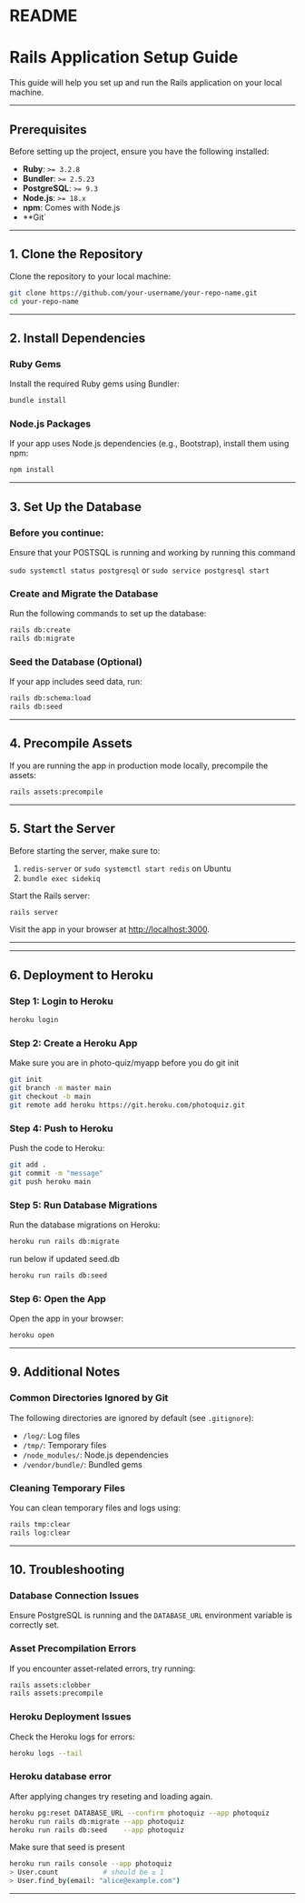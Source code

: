 # README

# **Rails Application Setup Guide**

This guide will help you set up and run the Rails application on your local machine.

---

## **Prerequisites**

Before setting up the project, ensure you have the following installed:

- **Ruby**: `>= 3.2.8`
- **Bundler**: `>= 2.5.23`
- **PostgreSQL**: `>= 9.3`
- **Node.js**: `>= 18.x`
- **npm**: Comes with Node.js
- **Git`

---

## **1. Clone the Repository**

Clone the repository to your local machine:

```bash
git clone https://github.com/your-username/your-repo-name.git
cd your-repo-name
```

---

## **2. Install Dependencies**

### **Ruby Gems**
Install the required Ruby gems using Bundler:

```bash
bundle install
```

### **Node.js Packages**
If your app uses Node.js dependencies (e.g., Bootstrap), install them using npm:

```bash
npm install
```

---

## **3. Set Up the Database**

### Before you continue:
Ensure that your POSTSQL is running and working by running this command

`sudo systemctl status postgresql` or `sudo service postgresql start`

### **Create and Migrate the Database**
Run the following commands to set up the database:

```bash
rails db:create
rails db:migrate
```

### **Seed the Database (Optional)**
If your app includes seed data, run:

```bash
rails db:schema:load
rails db:seed
```

---

## **4. Precompile Assets**

If you are running the app in production mode locally, precompile the assets:

```bash
rails assets:precompile
```

---

## **5. Start the Server**


Before starting the server, make sure to:
1. ```redis-server```  or ```sudo systemctl start redis``` on Ubuntu
2. ```bundle exec sidekiq```

Start the Rails server:

```bash
rails server
```

Visit the app in your browser at [http://localhost:3000](http://localhost:3000).

---

---

## **6. Deployment to Heroku**

### **Step 1: Login to Heroku**
```bash
heroku login
```

### **Step 2: Create a Heroku App**

Make sure you are in photo-quiz/myapp before you do git init
```bash
git init
git branch -m master main
git checkout -b main
git remote add heroku https://git.heroku.com/photoquiz.git
```

### **Step 4: Push to Heroku**
Push the code to Heroku:

```bash
git add .
git commit -m "message"
git push heroku main
```

### **Step 5: Run Database Migrations**
Run the database migrations on Heroku:

```bash
heroku run rails db:migrate
```
run below if updated seed.db
```bash
heroku run rails db:seed
```

### **Step 6: Open the App**
Open the app in your browser:

```bash
heroku open
```

---

## **9. Additional Notes**

### **Common Directories Ignored by Git**
The following directories are ignored by default (see `.gitignore`):

- `/log/`: Log files
- `/tmp/`: Temporary files
- `/node_modules/`: Node.js dependencies
- `/vendor/bundle/`: Bundled gems

### **Cleaning Temporary Files**
You can clean temporary files and logs using:

```bash
rails tmp:clear
rails log:clear
```

---

## **10. Troubleshooting**

### **Database Connection Issues**
Ensure PostgreSQL is running and the `DATABASE_URL` environment variable is correctly set.

### **Asset Precompilation Errors**
If you encounter asset-related errors, try running:

```bash
rails assets:clobber
rails assets:precompile
```

### **Heroku Deployment Issues**
Check the Heroku logs for errors:

```bash
heroku logs --tail
```

### **Heroku database error**
After applying changes try reseting and loading again. 
```bash
heroku pg:reset DATABASE_URL --confirm photoquiz --app photoquiz
heroku run rails db:migrate --app photoquiz
heroku run rails db:seed    --app photoquiz
```
Make sure that seed is present
```bash
heroku run rails console --app photoquiz
> User.count           # should be ≥ 1
> User.find_by(email: "alice@example.com")
```

---
